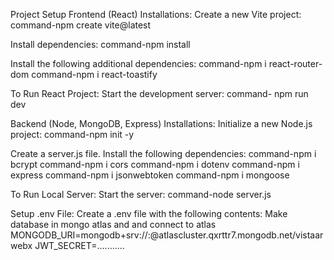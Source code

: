 Project Setup
Frontend (React)
Installations:
Create a new Vite project:
command-npm create vite@latest

Install dependencies:
command-npm install

Install the following additional dependencies:
command-npm i react-router-dom
command-npm i react-toastify

To Run React Project:
Start the development server:
command- npm run dev


Backend (Node, MongoDB, Express)
Installations:
Initialize a new Node.js project:
command-npm init -y

Create a server.js file.
Install the following dependencies:
command-npm i bcrypt
command-npm i cors
command-npm i dotenv
command-npm i express
command-npm i jsonwebtoken
command-npm i mongoose

To Run Local Server:
Start the server:
command-node server.js


Setup .env File:
Create a .env file with the following contents:
Make database in mongo atlas and and connect to atlas
MONGODB_URI=mongodb+srv://<xyz>:<password>@atlascluster.qxrttr7.mongodb.net/vistaarwebx
JWT_SECRET=...........<give salt>
